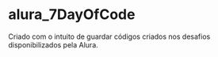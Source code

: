 # alura_7DayOfCode
Criado com o intuito de guardar códigos criados nos desafios disponibilizados pela Alura.
